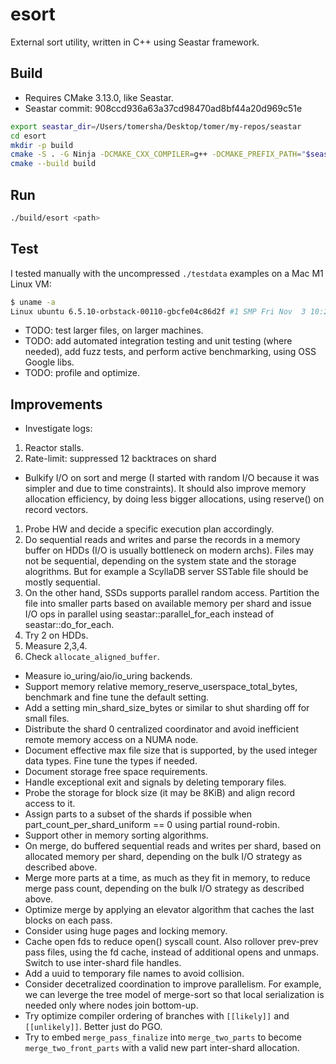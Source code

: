 # esort

External sort utility, written in C++ using Seastar framework.

## Build

- Requires CMake 3.13.0, like Seastar.
- Seastar commit: 908ccd936a63a37cd98470ad8bf44a20d969c51e

```Bash
export seastar_dir=/Users/tomersha/Desktop/tomer/my-repos/seastar
cd esort
mkdir -p build
cmake -S . -G Ninja -DCMAKE_CXX_COMPILER=g++ -DCMAKE_PREFIX_PATH="$seastar_dir/build/release;$seastar_dir/build/release/_cooking/installed" -DCMAKE_MODULE_PATH=$seastar_dir/cmake -DENABLE_UBSAN=1 -B build
cmake --build build
```

## Run

```Bash
./build/esort <path>
```

## Test

I tested manually with the uncompressed `./testdata` examples on a Mac M1 Linux VM:

```Bash
$ uname -a
Linux ubuntu 6.5.10-orbstack-00110-gbcfe04c86d2f #1 SMP Fri Nov  3 10:20:37 UTC 2023 x86_64 x86_64 x86_64 GNU/Linux
```

- TODO: test larger files, on larger machines.
- TODO: add automated integration testing and unit testing (where needed), add fuzz tests, and perform active benchmarking, using OSS Google libs.
- TODO: profile and optimize.

## Improvements

- Investigate logs:

1. Reactor stalls.
2. Rate-limit: suppressed 12 backtraces on shard

- Bulkify I/O on sort and merge (I started with random I/O because it was simpler and due to time constraints). It should also improve memory allocation efficiency, by doing less bigger allocations,
using reserve() on record vectors.

1. Probe HW and decide a specific execution plan accordingly.
2. Do sequential reads and writes and parse the records in a memory buffer on HDDs (I/O is usually bottleneck on modern archs). Files may not be sequential, depending on the system state and the storage alogrithms. But for example a ScyllaDB server SSTable file should be mostly sequential.
3. On the other hand, SSDs supports parallel random access. Partition the file into smaller parts based on available memory per shard and issue I/O ops in parallel using seastar::parallel_for_each instead of seastar::do_for_each.
4. Try 2 on HDDs.
5. Measure 2,3,4.
6. Check `allocate_aligned_buffer`.

- Measure io_uring/aio/io_uring backends.
- Support memory relative memory_reserve_userspace_total_bytes, benchmark and fine tune the default setting.
- Add a setting min_shard_size_bytes or similar to shut sharding off for small files.
- Distribute the shard 0 centralized coordinator and avoid inefficient remote memory access on a NUMA node.
- Document effective max file size that is supported, by the used integer data types. Fine tune the types if needed.
- Document storage free space requirements.
- Handle exceptional exit and signals by deleting temporary files.
- Probe the storage for block size (it may be 8KiB) and align record access to it.
- Assign parts to a subset of the shards if possible when part_count_per_shard_uniform == 0 using partial round-robin.
- Support other in memory sorting algorithms.
- On merge, do buffered sequential reads and writes per shard, based on allocated memory per shard, depending on the bulk I/O strategy as described above.
- Merge more parts at a time, as much as they fit in memory, to reduce merge pass count, depending on the bulk I/O strategy as described above.
- Optimize merge by applying an elevator algorithm that caches the last blocks on each pass.
- Consider using huge pages and locking memory.
- Cache open fds to reduce open() syscall count. Also rollover prev-prev pass files, using the fd cache, instead of additional opens and unmaps. Switch to use inter-shard file handles.
- Add a uuid to temporary file names to avoid collision.
- Consider decetralized coordination to improve parallelism. For example, we can leverge the tree model of merge-sort so that local serialization is needed only where nodes join bottom-up.
- Try optimize compiler ordering of branches with `[[likely]]` and `[[unlikely]]`. Better just do PGO.
- Try to embed `merge_pass_finalize` into `merge_two_parts` to become `merge_two_front_parts` with a valid new part inter-shard allocation.
